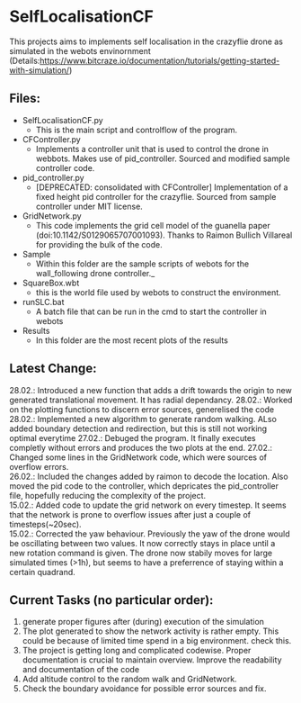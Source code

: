 # SelfLocalisationCF
This projects aims to implements self localisation in the crazyflie drone as simulated in the webots envinornment (Details:https://www.bitcraze.io/documentation/tutorials/getting-started-with-simulation/)

## Files:
 - SelfLocalisationCF.py
	- This is the main script and controlflow of the program.
- CFController.py
	- Implements a controller unit that is used to control the drone in webbots. Makes use of pid_controller. Sourced and modified sample controller code.
- pid_controller.py
	- [DEPRECATED: consolidated with CFController] Implementation of a fixed height pid controller for the crazyflie. Sourced from sample controller under MIT license.
- GridNetwork.py
	- This code implements the grid cell model of the guanella paper (doi:10.1142/S0129065707001093). Thanks to Raimon Bullich Villareal for providing the bulk of the code.
- Sample
	- Within this folder are the sample scripts of webots for the wall_following drone controller._ 
- SquareBox.wbt
	- this is the world file used by webots to construct the environment.
- runSLC.bat
	- A batch file that can be run in the cmd to start the controller in webots
- Results
	- In this folder are the most recent plots of the results

## Latest Change:
28.02.: Introduced a new function that adds a drift towards the origin to new generated translational movement. It has radial dependancy.
28.02.: Worked on the plotting functions to discern error sources, generelised the code
28.02.: Implemented a new algorithm to generate random walking. ALso added boundary detection and redirection, but this is still not working optimal everytime
27.02.: Debuged the program. It finally executes completly without errors and produces the two plots at the end.
27.02.: Changed some lines in the GridNetwork code, which were sources of overflow errors.<br>
26.02.: Included the changes added by raimon to decode the location. Also moved the pid code to the controller, which depricates the pid_controller file, hopefully reducing the complexity of the project.<br>
15.02.: Added code to update the grid network on every timestep. It seems that the network is prone to overflow issues after just a couple of timesteps(~20sec).<br>
15.02.: Corrected the yaw behaviour. Previously the yaw of the drone would be oscillating between two values. It now correctly stays in place until a new rotation command is given. The drone now stabily moves for large simulated times (>1h), but seems to have a preferrence of staying within a certain quadrand.


## Current Tasks (no particular order):
1. generate proper figures after (during) execution of the simulation
2. The plot generated to show the network activity is rather empty. This could be because of limited time spend in a big environment. check this.
3. The project is getting long and complicated codewise. Proper documentation is crucial to maintain overview. Improve the readability and documentation of the code
4. Add altitude control to the random walk and GridNetwork.
5. Check the boundary avoidance for possible error sources and fix.
